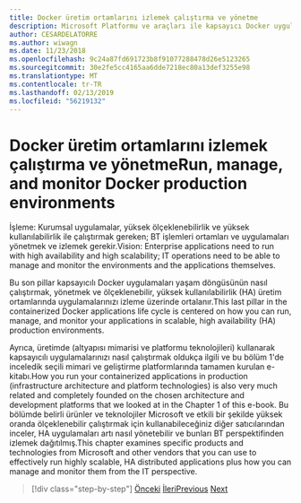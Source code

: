 ```yaml
---
title: Docker üretim ortamlarını izlemek çalıştırma ve yönetme
description: Microsoft Platformu ve araçları ile kapsayıcı Docker uygulaması yaşam
author: CESARDELATORRE
ms.author: wiwagn
ms.date: 11/23/2018
ms.openlocfilehash: 9c24a87fd691723b8f91077288478d26e5123265
ms.sourcegitcommit: 30e2fe5cc4165aa6dde7218ec80a13def3255e98
ms.translationtype: MT
ms.contentlocale: tr-TR
ms.lasthandoff: 02/13/2019
ms.locfileid: "56219132"
---
```

# <a name="run-manage-and-monitor-docker-production-environments"></a><span data-ttu-id="81b3f-103">Docker üretim ortamlarını izlemek çalıştırma ve yönetme</span><span class="sxs-lookup"><span data-stu-id="81b3f-103">Run, manage, and monitor Docker production environments</span></span>

<span data-ttu-id="81b3f-104">İşleme: Kurumsal uygulamalar, yüksek ölçeklenebilirlik ve yüksek kullanılabilirlik ile çalıştırmak gereken; BT işlemleri ortamları ve uygulamaları yönetmek ve izlemek gerekir.</span><span class="sxs-lookup"><span data-stu-id="81b3f-104">Vision: Enterprise applications need to run with high availability and high scalability; IT operations need to be able to manage and monitor the environments and the applications themselves.</span></span>

<span data-ttu-id="81b3f-105">Bu son pillar kapsayıcılı Docker uygulamaları yaşam döngüsünün nasıl çalıştırmak, yönetmek ve ölçeklenebilir, yüksek kullanılabilirlik (HA) üretim ortamlarında uygulamalarınızı izleme üzerinde ortalanır.</span><span class="sxs-lookup"><span data-stu-id="81b3f-105">This last pillar in the containerized Docker applications life cycle is centered on how you can run, manage, and monitor your applications in scalable, high availability (HA) production environments.</span></span>

<span data-ttu-id="81b3f-106">Ayrıca, üretimde (altyapısı mimarisi ve platformu teknolojileri) kullanarak kapsayıcılı uygulamalarınızı nasıl çalıştırmak oldukça ilgili ve bu bölüm 1'de inceledik seçili mimari ve geliştirme platformlarında tamamen kurulan e-kitabı.</span><span class="sxs-lookup"><span data-stu-id="81b3f-106">How you run your containerized applications in production (infrastructure architecture and platform technologies) is also very much related and completely founded on the chosen architecture and development platforms that we looked at in the Chapter 1 of this e-book.</span></span> <span data-ttu-id="81b3f-107">Bu bölümde belirli ürünler ve teknolojiler Microsoft ve etkili bir şekilde yüksek oranda ölçeklenebilir çalıştırmak için kullanabileceğiniz diğer satıcılarından inceler, HA uygulamaları artı nasıl yönetebilir ve bunları BT perspektifinden izlemek dağıtılmış.</span><span class="sxs-lookup"><span data-stu-id="81b3f-107">This chapter examines specific products and technologies from Microsoft and other vendors that you can use to effectively run highly scalable, HA distributed applications plus how you can manage and monitor them from the IT perspective.</span></span>

>[!div class="step-by-step"]
><span data-ttu-id="81b3f-108">[Önceki](../docker-devops-workflow/create-ci-cd-pipelines-azure-devops-services-aspnetcore-kubernetes.md)
>[İleri](run-microservices-based-applications-in-production.md)</span><span class="sxs-lookup"><span data-stu-id="81b3f-108">[Previous](../docker-devops-workflow/create-ci-cd-pipelines-azure-devops-services-aspnetcore-kubernetes.md)
[Next](run-microservices-based-applications-in-production.md)</span></span>